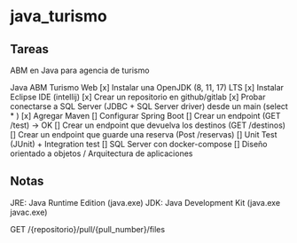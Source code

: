 # java_turismo

## Tareas
ABM en Java para agencia de turismo

Java ABM Turismo Web
[x] Instalar una OpenJDK (8, 11, 17) LTS
[x] Instalar Eclipse IDE (intellij)
[x] Crear un repositorio en github/gitlab
[x] Probar conectarse a SQL Server (JDBC + SQL Server driver) desde un main (select * )
[x] Agregar Maven
[] Configurar Spring Boot
[] Crear un endpoint (GET /test) -> OK
[] Crear un endpoint que devuelva los destinos (GET /destinos)
[] Crear un endpoint que guarde una reserva (Post /reservas)
[] Unit Test (JUnit) + Integration test
[] SQL Server con docker-compose
[] Diseño orientado a objetos / Arquitectura de aplicaciones


## Notas
JRE: Java Runtime Edition (java.exe)
JDK: Java Development Kit (java.exe javac.exe)


GET /{repositorio}/pull/{pull_number}/files
